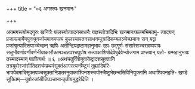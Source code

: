 +++
title = "०६ अगस्त्यः खनमानः"

+++

अयमगस्त्योमद्गुरुः खनित्रैः फलस्योत्पादनसाधनैः यज्ञस्तोत्रादिभिः खनमानःफलमभिमतमु- त्पादयन् प्रजाम्प्रकर्षेणपुनःपुनर्जायमानमपत्यं कुलस्यापतनसाधनम्पुत्रादिकम्बलञ्चेच्छमानः सन् यद्वा प्रजांश्रृत्यादिरूपाञ्चेच्छन् ऋषिः अतीन्द्रियद्रष्टामहानुभावः उग्रः उद्गूर्णः संसारेसञ्चरन्नप्यपापः सन्नुभौवर्णावर्णौवर्णनीयाकारौकामञ्चतपश्चपुपोष सत्याआशिषोदेवेषुदेवेभ्योजगाम प्राप्तवान् यतो- यम्महानुभावः तस्मादस्मान् पातीत्यर्थः ॥ ६ ॥अथचतुर्विंशेनुवाकेद्वादशसूक्तानि तत्रयुवोरजांसीतिदशर्चम्प्रथमंसूक्तंआगस्त्यन्त्रैष्टुभं तुह्यादिपरि- भाषयेदमादिसूक्तपञ्चसूक्तानिप्रातरनुवाकाश्विनशस्त्रयोस्त्रैष्टुभेछन्दसिविनियुक्तानि अथाश्विवनइति- खण्डे सूत्रितम्—युवोरजांसीतिपञ्चानान्तृतीयमुद्धरेदिति ।